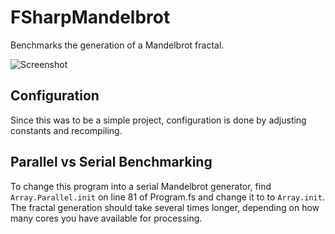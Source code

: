 # FSharpMandelbrot
Benchmarks the generation of a Mandelbrot fractal.

![Screenshot](http://i.imgur.com/vQjbjnh.png)

## Configuration
Since this was to be a simple project, configuration is done by adjusting
constants and recompiling.

## Parallel vs Serial Benchmarking
To change this program into a serial Mandelbrot generator, find
`Array.Parallel.init` on line 81 of Program.fs and change it to to `Array.init`.
The fractal generation should take several times longer, depending on how many
cores you have available for processing.
